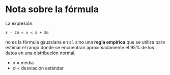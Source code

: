 # Nota sobre la fórmula

La expresión:

    x̄ - 2σ < x < x̄ + 2σ

no es la fórmula gaussiana en sí, sino una **regla empírica** que se utiliza 
para estimar el rango donde se encuentran aproximadamente el 95% de los datos 
en una distribución normal. 

- x̄ = media
- σ = desviación estándar
